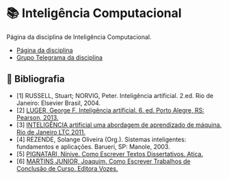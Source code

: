 # :books: Inteligência Computacional

Página da disciplina de Inteligência Computacional. 

- [Página da disciplina](https://chaua.github.io/inteligencia-computacional/)
- [Grupo Telegrama da disciplina](https://t.me/joinchat/CFsBrkM9Fy3o4BuIar1xIw)

## :orange_book: Bibliografia

- [1] RUSSELL, Stuart; NORVIG, Peter. Inteligência artificial. 2.ed. Rio de Janeiro: Elsevier Brasil, 2004. 
- [2] [LUGER, George F. Inteligência artificial. 6. ed. Porto Alegre, RS: Pearson, 2013.](http://utp.bv3.digitalpages.com.br/users/publications/9788581435503)
- [3] [INTELIGÊNCIA artificial uma abordagem de aprendizado de máquina. Rio de Janeiro LTC 2011.](https://integrada.minhabiblioteca.com.br/#/books/978-85-216-2146-1)
- [4] REZENDE, Solange Oliveira (Org.). Sistemas inteligentes: fundamentos e aplicações. Barueri, SP: Manole, 2003.
- [5] [PIGNATARI, Nínive. Como Escrever Textos Dissertativos. Atica.](http://utp.bv3.digitalpages.com.br/users/publications/9788508129553/pages/1)
- [6] [MARTINS JUNIOR, Joaquim. Como Escrever Trabalhos de Conclusão de Curso. Editora Vozes.](http://utp.bv3.digitalpages.com.br/users/publications/9788532636034/pages/1)

